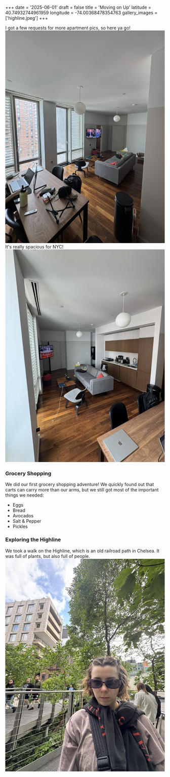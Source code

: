 +++
date = '2025-06-01'
draft = false
title = 'Moving on Up'
latitude = 40.74932744961959
longitude = -74.00368478354763
gallery_images = ['highline.jpeg']
+++

I got a few requests for more apartment pics, so here ya go!
![windows](windows.jpeg)
It's really spacious for NYC! 
![living room](livingroom.jpeg)

### Grocery Shopping
We did our first grocery shopping adventure! We quickly found out that carts can carry more than our arms, but we still got most of the important things we needed:
 - Eggs
 - Bread
 - Avocados
 - Salt & Pepper
 - Pickles

### Exploring the Highline
We took a walk on the Highline, which is an old railroad path in Chelsea. It was full of plants, but also full of people. 
![sydney on highline](highline.jpeg)

